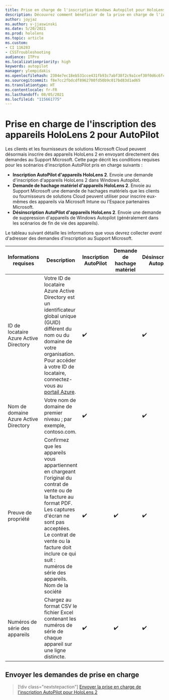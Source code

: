 ```yaml
---
title: Prise en charge de l'inscription Windows Autopilot pour HoloLens 2
description: Découvrez comment bénéficier de la prise en charge de l'inscription Autopilot sur les appareils HoloLens 2.
author: joyjaz
ms.author: v-jjaswinski
ms.date: 5/20/2021
ms.prod: hololens
ms.topic: article
ms.custom:
- CI 116283
- CSSTroubleshooting
audience: ITPro
ms.localizationpriority: high
keywords: autopilot
manager: ylempidakis
ms.openlocfilehash: 2304e7ec18eb531cce431fb93c7abf38f2c9a1cef30f0d6c6fcaac6c95281f8e
ms.sourcegitcommit: f8e7cc2fbdcdf8962700fd50b9c017bd83d1ad65
ms.translationtype: HT
ms.contentlocale: fr-FR
ms.lasthandoff: 08/05/2021
ms.locfileid: "115661775"
---
```

# <a name="hololens-2-registration-support-for-autopilot"></a>Prise en charge de l'inscription des appareils HoloLens 2 pour AutoPilot

Les clients et les fournisseurs de solutions Microsoft Cloud peuvent désormais inscrire des appareils HoloLens 2 en envoyant directement des demandes au Support Microsoft. Cette page décrit les conditions requises pour les scénarios d'inscription AutoPilot pris en charge suivants :

- **Inscription AutoPilot d'appareils HoloLens 2**. Envoie une demande d'inscription d'appareils HoloLens 2 dans Windows Autopilot.
- **Demande de hachage matériel d'appareils HoloLens 2**. Envoie au Support Microsoft une demande de hachages matériels que les clients ou fournisseurs de solutions Cloud peuvent utiliser pour inscrire eux-mêmes des appareils via Microsoft Intune ou l'Espace partenaires Microsoft.
- **Désinscription AutoPilot d'appareils HoloLens 2**. Envoie une demande de suppression d'appareils de Windows Autopilot (généralement dans les scénarios de fin de vie des appareils).

Le tableau suivant détaille les informations que vous devrez collecter *avant* d'adresser des demandes d'inscription au Support Microsoft.

| Informations requises | Description | Inscription AutoPilot  | Demande de hachage matériel | Désinscription Autopilot |
------------|-------------------------------|--------------------------------------------------|------------------------------|--------------------------------|
|  ID de locataire Azure Active Directory    |    Votre ID de locataire Azure Active Directory est un identificateur global unique (GUID) différent du nom ou du domaine de votre organisation.    Pour accéder à votre ID de locataire, connectez-vous au [portail Azure](https://portal.azure.com/#blade/Microsoft_AAD_IAM/ActiveDirectoryMenuBlade/Properties).    |     ✔️                         |                              |                         ✔️                        |
|  Nom de domaine Azure Active Directory    |   Votre nom de domaine de premier niveau ; par exemple, contoso.com.    |     ✔️                         |                              |                         ✔️                        |
|  Preuve de propriété    |   Confirmez que les appareils vous appartiennent en chargeant l'original du contrat de vente ou de la facture au format PDF. Les captures d'écran ne sont pas acceptées. Le contrat de vente ou la facture doit inclure ce qui suit : numéros de série des appareils. Nom de la société     |     ✔️                         |              ✔️                |                         ✔️                        |
|  Numéros de série des appareils    |   Chargez au format CSV le fichier Excel contenant les numéros de série de chaque appareil sur une ligne distincte.     |     ✔️                         |              ✔️                |                         ✔️                        |

## <a name="submit-support-requests"></a>Envoyer les demandes de prise en charge

> [!div class="nextstepaction"]
> [Envoyer la prise en charge de l'inscription AutoPilot pour HoloLens 2](https://prod.support.services.microsoft.com/supportrequestform/0d8bf192-cab7-6d39-143d-5a17840b9f5f)
